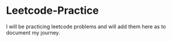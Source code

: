 # Leetcode-Practice
I will be practicing leetcode problems and will add them here as to document my journey.
